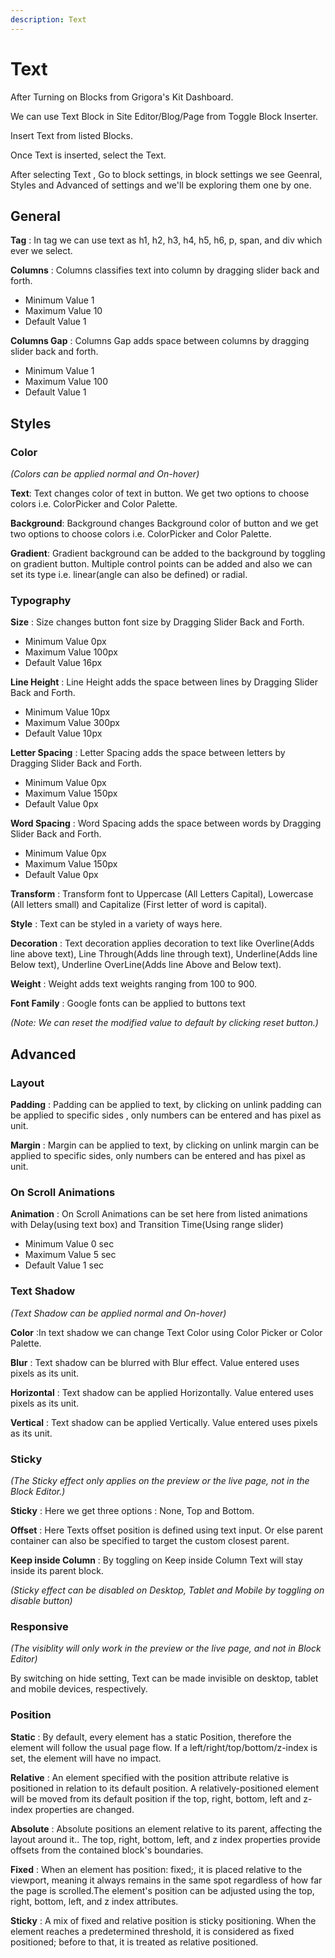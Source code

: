 ```yaml
---
description: Text
---
```


# Text

After Turning on Blocks from Grigora's Kit Dashboard.

We can use Text Block in Site Editor/Blog/Page from Toggle Block Inserter.

Insert Text from listed Blocks.

Once Text is inserted, select the Text.

After selecting Text , Go to block settings, in block settings we see Geenral, Styles and Advanced of settings and we'll be exploring them one by one.

## General

**Tag** : In tag we can use text as h1, h2, h3, h4, h5, h6, p, span, and div which ever we select.

**Columns** : Columns classifies text into column by dragging slider back and forth.
- Minimum Value  1
- Maximum Value  10
- Default Value  1

**Columns Gap** : Columns Gap adds space between columns by dragging slider back and forth.
- Minimum Value  1
- Maximum Value  100
- Default Value  1

## Styles

### Color 
*(Colors can be applied normal and On-hover)*

**Text**: Text changes color of text in button. We get two options to choose colors i.e. ColorPicker and Color Palette.   

**Background**: Background changes Background color of button and we get two options to choose colors i.e. ColorPicker and Color Palette.  

**Gradient**: Gradient background can be added to the background by toggling on gradient button. Multiple control points can be added and also we can set its type i.e. linear(angle can also be defined) or radial.

### Typography

**Size** : Size changes button font size by Dragging Slider Back and Forth.
- Minimum Value  0px 
- Maximum Value  100px 
- Default Value  16px 

**Line Height** : Line Height adds the space between lines by Dragging Slider Back and Forth.
- Minimum Value 10px 
- Maximum Value 300px 
- Default Value 10px 

**Letter Spacing** : Letter Spacing adds the space between letters by Dragging Slider Back and Forth.  
- Minimum Value 0px 
- Maximum Value 150px
- Default Value 0px 

**Word Spacing** : Word Spacing adds the space between words by Dragging Slider Back and Forth.
- Minimum Value 0px 
- Maximum Value 150px
- Default Value 0px 

**Transform** :  Transform font to Uppercase (All Letters Capital), Lowercase (All letters small) and Capitalize (First letter of word is capital).

**Style** : Text can be styled in a variety of ways here.

**Decoration** : Text decoration applies decoration to text like Overline(Adds line above text), Line Through(Adds line through text), Underline(Adds line Below text), Underline OverLine(Adds line Above and Below text).

**Weight** : Weight adds text weights ranging from 100 to 900.

**Font Family** : Google fonts can be applied to buttons text

*(Note: We can reset the modified value to default by clicking reset button.)*

## Advanced 

### Layout

**Padding** : Padding can be applied to text, by clicking on unlink padding can be applied to specific sides , only numbers can be entered and has pixel as unit.

**Margin** : Margin can be applied to text, by clicking on unlink margin can be applied to specific sides, only numbers can be entered and has pixel as unit. 

### On Scroll Animations

**Animation** : On Scroll Animations can be set here from listed animations with Delay(using text box) and Transition Time(Using range slider)
- Minimum Value 0 sec
- Maximum Value 5 sec
- Default Value 1 sec

### Text Shadow

*(Text Shadow can be applied normal and On-hover)*

**Color** :In text shadow we can change Text Color using Color Picker or Color Palette.

**Blur** : Text shadow can be blurred with Blur effect. Value entered uses pixels as its unit.

**Horizontal** : Text shadow can be applied Horizontally. Value entered uses pixels as its unit.

**Vertical** : Text shadow can be applied Vertically. Value entered uses pixels as its unit.

<!-- ### Motion Animations

#### On Mouse Movement 

**2D Movement** : To apply 2D on mouse movement click on edit icon(Here Text will move in X and Y axis).
- **Direction** : Here two directions can be selected Same or Opposite.
- **Displacement**: In displacement we can set Texts movement using range slider.
    - Minimum value is 0. 
    - Maximum value is 100.
    - Default value is 35.

**3D Movement** : To apply 3D on mouse movement click on edit icon(Here Text will move in X, Y and Z axis).
- **Direction** : Here two directions can be selected Same or Opposite.
- **Displacement**: In displacement we can set Text movement using range slider.
    - Minimum value is 0. 
    - Maximum value is 100.
    - Default value is 20.

#### On Scroll Movement 

**Vertical Movement**  : To apply vertical on scroll movement click on edit icon.
- **From Viewport** :  -->

### Sticky 
*(The Sticky effect only applies on the preview or the live page, not in the Block Editor.)*

**Sticky** :  Here we get three options : None, Top and Bottom.

**Offset** : Here Texts offset position is defined using text input. Or else parent container can also be specified to target the custom closest parent.

**Keep inside Column** : By toggling on Keep inside Column Text will stay inside its parent block.

*(Sticky effect can be disabled on Desktop, Tablet and Mobile by toggling on disable button)*

### Responsive 
*(The visiblity will only work in the preview or the live page, and not in Block Editor)*

By switching on hide setting, Text can be made invisible on desktop, tablet and mobile devices, respectively.

### Position

**Static** : By default, every element has a static Position, therefore the element will follow the usual page flow. If a left/right/top/bottom/z-index is set, the element will have no impact.

**Relative** : An element specified with the position attribute relative is positioned in relation to its default position. A relatively-positioned element will be moved from its default position if the top, right, bottom, left and z-index properties are changed.

**Absolute** : Absolute positions an element relative to its parent, affecting the layout around it.. The top, right, bottom, left, and z index properties provide offsets from the contained block's boundaries.

**Fixed** : When an element has position: fixed;, it is placed relative to the viewport, meaning it always remains in the same spot regardless of how far the page is scrolled.The element's position can be adjusted using the top, right, bottom, left, and z index attributes.

**Sticky** : A mix of fixed and relative position is sticky positioning. When the element reaches a predetermined threshold, it is considered as fixed positioned; before to that, it is treated as relative positioned. 